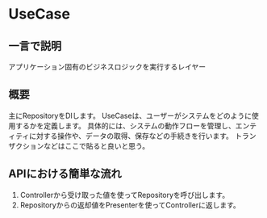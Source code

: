 # UseCase

## 一言で説明
アプリケーション固有のビジネスロジックを実行するレイヤー

## 概要
主にRepositoryをDIします。
UseCaseは、ユーザーがシステムをどのように使用するかを定義します。
具体的には、システムの動作フローを管理し、エンティティに対する操作や、データの取得、保存などの手続きを行います。
トランザクションなどはここで貼ると良いと思う。

## APIにおける簡単な流れ
1. Controllerから受け取った値を使ってRepositoryを呼び出します。
1. Repositoryからの返却値をPresenterを使ってControllerに返します。
